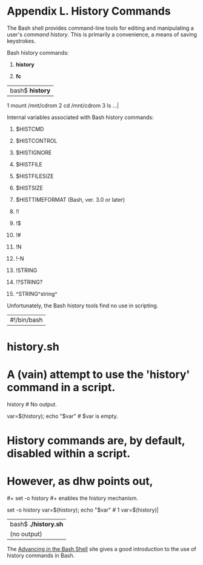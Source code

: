 # Appendix L. History Commands

The Bash shell provides command-line tools for editing and manipulating a user's _command history_. This is primarily a convenience, a means of saving keystrokes.

Bash history commands:

1. **history**
    
2. **fc**
    

|   |
|---|
|bash$ **history**
   1  mount /mnt/cdrom
    2  cd /mnt/cdrom
    3  ls
     ...|

Internal variables associated with Bash history commands:

1. $HISTCMD
    
2. $HISTCONTROL
    
3. $HISTIGNORE
    
4. $HISTFILE
    
5. $HISTFILESIZE
    
6. $HISTSIZE
    
7. $HISTTIMEFORMAT (Bash, ver. 3.0 or later)
    
8. !!
    
9. !$
    
10. !#
    
11. !N
    
12. !-N
    
13. !STRING
    
14. !?STRING?
    
15. ^STRING^string^
    

Unfortunately, the Bash history tools find no use in scripting.

|   |
|---|
|#!/bin/bash
# history.sh
# A (vain) attempt to use the 'history' command in a script.

history                      # No output.

var=$(history); echo "$var"  # $var is empty.

#  History commands are, by default, disabled within a script.
#  However, as dhw points out,
#+ set -o history
#+ enables the history mechanism.

set -o history
var=$(history); echo "$var"   # 1  var=$(history)|

|   |
|---|
|bash$ **./history.sh**
(no output)|

The [Advancing in the Bash Shell](http://samrowe.com/wordpress/advancing-in-the-bash-shell/) site gives a good introduction to the use of history commands in Bash.
